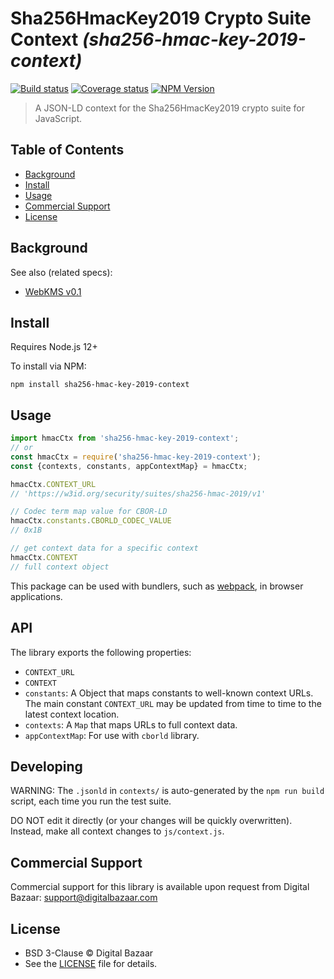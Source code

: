 # Sha256HmacKey2019 Crypto Suite Context _(sha256-hmac-key-2019-context)_

[![Build status](https://img.shields.io/github/workflow/status/digitalbazaar/sha256-hmac-key-2019-context/Node.js%20CI)](https://github.com/digitalbazaar/sha256-hmac-key-2019-context/actions?query=workflow%3A%22Node.js+CI%22)
[![Coverage status](https://img.shields.io/codecov/c/github/digitalbazaar/sha256-hmac-key-2019-context)](https://codecov.io/gh/digitalbazaar/sha256-hmac-key-2019-context)
[![NPM Version](https://img.shields.io/npm/v/sha256-hmac-key-2019-context.svg)](https://npm.im/sha256-hmac-key-2019-context)

> A JSON-LD context for the Sha256HmacKey2019 crypto suite for JavaScript.

## Table of Contents

- [Background](#background)
- [Install](#install)
- [Usage](#usage)
- [Commercial Support](#commercial-support)
- [License](#license)

## Background

See also (related specs):

* [WebKMS v0.1](https://w3c-ccg.github.io/webkms/)

## Install

Requires Node.js 12+

To install via NPM:

```
npm install sha256-hmac-key-2019-context
```

## Usage

```js
import hmacCtx from 'sha256-hmac-key-2019-context';
// or
const hmacCtx = require('sha256-hmac-key-2019-context');
const {contexts, constants, appContextMap} = hmacCtx;

hmacCtx.CONTEXT_URL
// 'https://w3id.org/security/suites/sha256-hmac-2019/v1'

// Codec term map value for CBOR-LD
hmacCtx.constants.CBORLD_CODEC_VALUE
// 0x1B

// get context data for a specific context
hmacCtx.CONTEXT
// full context object
```

This package can be used with bundlers, such as [webpack][], in browser
applications.

## API

The library exports the following properties:
- `CONTEXT_URL`
- `CONTEXT`
- `constants`: A Object that maps constants to well-known context URLs. The
  main constant `CONTEXT_URL` may be updated from time to time to the
  latest context location.
- `contexts`: A `Map` that maps URLs to full context data.
- `appContextMap`: For use with `cborld` library.

## Developing

WARNING: The `.jsonld` in `contexts/` is auto-generated by the `npm run build` script,
each time you run the test suite.

DO NOT edit it directly (or your changes will be quickly overwritten).
Instead, make all context changes to `js/context.js`.

## Commercial Support

Commercial support for this library is available upon request from
Digital Bazaar: support@digitalbazaar.com

## License

- BSD 3-Clause © Digital Bazaar
- See the [LICENSE](./LICENSE) file for details.

[webpack]: https://webpack.js.org/
